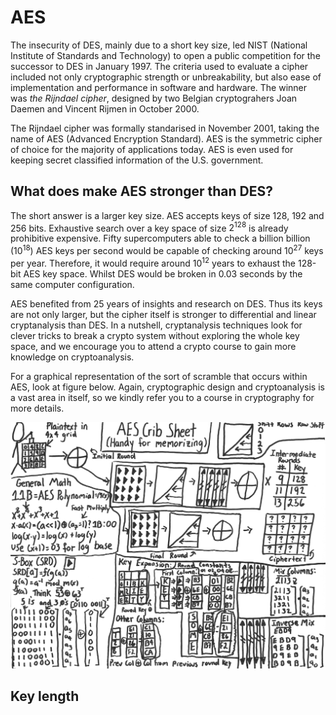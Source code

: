# AES

The insecurity of DES, mainly due to a short key size, led NIST (National Institute of Standards and Technology) to open a public competition for the successor to DES in January 1997.  The criteria used to evaluate a cipher  included not only cryptographic strength or unbreakability, but also ease of implementation and performance in software and hardware. The winner was *the Rijndael cipher*, designed by two Belgian cryptograhers Joan Daemen and Vincent Rijmen in October 2000. 

The Rijndael cipher was formally standarised in November 2001, taking the name of AES (Advanced Encryption Standard). AES is the symmetric cipher of choice for the majority of applications today. AES is even used for keeping secret classified information of the U.S. government.

## What does make AES stronger than DES? 

The short answer is a larger key size. AES accepts keys of size 128, 192 and 256 bits. Exhaustive search over a key space of size $2^{128}$ is already prohibitive expensive. Fifty supercomputers able to check a billion billion ($10^{18}$) AES keys per second would be capable of checking around $10^{27}$ keys per year. Therefore, it would require around $10^{12}$ years to exhaust the 128-bit AES key space. Whilst DES would be broken in $0.03$ seconds by the same computer configuration. 

AES benefited from 25 years of insights and research on DES. Thus its keys are not only larger, but the cipher itself is stronger to differential and linear cryptanalysis than DES. In a nutshell, cryptanalysis techniques look for clever tricks to break a crypto system without exploring the whole key space, and we encourage you to attend a crypto course to gain more knowledge on cryptoanalysis. 

For a graphical representation of the sort of scramble that occurs within AES, look at figure below. Again, cryptographic design and cryptoanalysis is a vast area in itself, so we kindly refer you to a course in cryptography for more details.

![GitHub Logo](./images/AES.png)
<!--- (source: https://upload.wikimedia.org/wikipedia/commons/c/cd/SubstitutionPermutationNetwork2.png) -->
 

## Key length 

